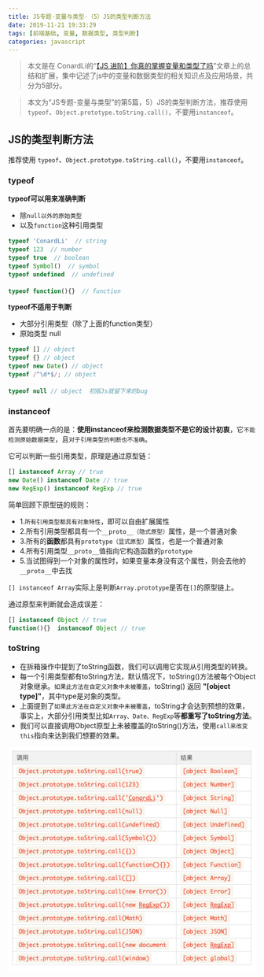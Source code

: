 ```yaml
---
title: JS专题-变量与类型-（5）JS的类型判断方法
date: 2019-11-21 19:33:29
tags: [前端基础, 变量, 数据类型, 类型判断]
categories: javascript
---
```


> 本文是在 ConardLi的“[【JS 进阶】你真的掌握变量和类型了吗](https://juejin.im/post/5cec1bcff265da1b8f1aa08f)”文章上的总结和扩展，集中记述了js中的变量和数据类型的相关知识点及应用场景，共分为5部分。

> 本文为“JS专题-变量与类型”的第5篇，5）JS的类型判断方法，推荐使用 `typeof`、`Object.prototype.toString.call()`，不要用`instanceof`。

<!-- more -->

## JS的类型判断方法

推荐使用 `typeof`、`Object.prototype.toString.call()`，不要用`instanceof`。

### typeof

**typeof可以用来准确判断**
- 除`null以外的原始类型`
- 以及`function`这种引用类型
```js
typeof 'ConardLi'  // string
typeof 123  // number
typeof true  // boolean
typeof Symbol()  // symbol
typeof undefined  // undefined

typeof function(){}  // function
```
**typeof不适用于判断**
- 大部分引用类型（除了上面的function类型）
- 原始类型 null
```js
typeof [] // object
typeof {} // object
typeof new Date() // object
typeof /^\d*$/; // object

typeof null // object  初版Js就留下来的bug
```

### instanceof

首先要明确一点的是：**使用instanceof来检测数据类型不是它的设计初衷**，它`不能检测原始数据类型`，且`对于引用类型的判断也不准确`。

它可以判断一些引用类型，原理是通过原型链：
```js
[] instanceof Array // true
new Date() instanceof Date // true
new RegExp() instanceof RegExp // true
```
简单回顾下原型链的规则：
- 1.`所有引用类型都具有对象特性`，即可以自由扩展属性
- 2.所有引用类型都具有一个`__proto__（隐式原型）`属性，是一个普通对象
- 3.所有的**函数**都具有`prototype（显式原型）`属性，也是一个普通对象
- 4.所有引用类型`__proto__`值指向它构造函数的`prototype`
- 5.当试图得到一个对象的属性时，如果变量本身没有这个属性，则会去他的`__proto__`中去找

`[] instanceof Array`实际上是判断`Array.prototype`是否在`[]`的原型链上。

通过原型来判断就会造成误差：
```js
[] instanceof Object // true
function(){}  instanceof Object // true
```

### toString

- 在拆箱操作中提到了toString函数，我们可以调用它实现从引用类型的转换。
- 每一个引用类型都有toString方法，默认情况下，toString()方法被每个Object对象继承。`如果此方法在自定义对象中未被覆盖`，toString() 返回 **"[object type]"**，其中type是对象的类型。
- 上面提到了`如果此方法在自定义对象中未被覆盖`，toString才会达到预想的效果，事实上，大部分引用类型比如`Array、Date、RegExp`等**都重写了toString方法**。
- 我们可以直接调用Object原型上未被覆盖的toString()方法，使用`call来改变this`指向来达到我们想要的效果。

![Object.prototype.toString.call()](/images/variablesAndTypes/Object.prototype.toString.call.png)

